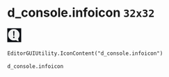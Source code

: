 # d_console.infoicon `32x32`
<img src="/img/d_console.infoicon.png" width=32 height=32>

``` CSharp
EditorGUIUtility.IconContent("d_console.infoicon")
```
```
d_console.infoicon
```
